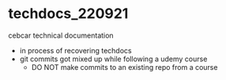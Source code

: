 # techdocs_220921

cebcar technical documentation

- in process of recovering techdocs
- git commits got mixed up while following a udemy course
  - DO NOT make commits to an existing repo from a course
